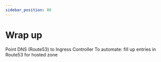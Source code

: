 ```yaml
---
sidebar_position: 80
---
```


# Wrap up

Point DNS (Route53) to Ingress Controller
To automate: fill up entries in Route53 for hosted zone
